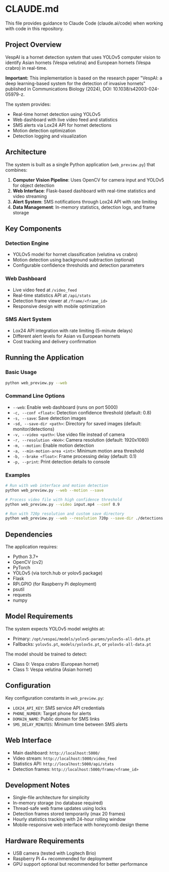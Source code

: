 # CLAUDE.md

This file provides guidance to Claude Code (claude.ai/code) when working with code in this repository.

## Project Overview

VespAI is a hornet detection system that uses YOLOv5 computer vision to identify Asian hornets (Vespa velutina) and European hornets (Vespa crabro) in real-time. 

**Important:** This implementation is based on the research paper "VespAI: a deep learning-based system for the detection of invasive hornets" published in Communications Biology (2024), DOI: 10.1038/s42003-024-05979-z.

The system provides:

- Real-time hornet detection using YOLOv5
- Web dashboard with live video feed and statistics
- SMS alerts via Lox24 API for hornet detections
- Motion detection optimization
- Detection logging and visualization

## Architecture

The system is built as a single Python application (`web_preview.py`) that combines:

1. **Computer Vision Pipeline**: Uses OpenCV for camera input and YOLOv5 for object detection
2. **Web Interface**: Flask-based dashboard with real-time statistics and video streaming
3. **Alert System**: SMS notifications through Lox24 API with rate limiting
4. **Data Management**: In-memory statistics, detection logs, and frame storage

## Key Components

### Detection Engine
- YOLOv5 model for hornet classification (velutina vs crabro)
- Motion detection using background subtraction (optional)
- Configurable confidence thresholds and detection parameters

### Web Dashboard
- Live video feed at `/video_feed`
- Real-time statistics API at `/api/stats`
- Detection frame viewer at `/frame/<frame_id>`
- Responsive design with mobile optimization

### SMS Alert System
- Lox24 API integration with rate limiting (5-minute delays)
- Different alert levels for Asian vs European hornets
- Cost tracking and delivery confirmation

## Running the Application

### Basic Usage
```bash
python web_preview.py --web
```

### Command Line Options
- `--web`: Enable web dashboard (runs on port 5000)
- `-c, --conf <float>`: Detection confidence threshold (default: 0.8)
- `-s, --save`: Save detection images
- `-sd, --save-dir <path>`: Directory for saved images (default: monitor/detections)
- `-v, --video <path>`: Use video file instead of camera
- `-r, --resolution <WxH>`: Camera resolution (default: 1920x1080)
- `-m, --motion`: Enable motion detection
- `-a, --min-motion-area <int>`: Minimum motion area threshold
- `-b, --brake <float>`: Frame processing delay (default: 0.1)
- `-p, --print`: Print detection details to console

### Examples
```bash
# Run with web interface and motion detection
python web_preview.py --web --motion --save

# Process video file with high confidence threshold
python web_preview.py --video input.mp4 --conf 0.9

# Run with 720p resolution and custom save directory
python web_preview.py --web --resolution 720p --save-dir ./detections
```

## Dependencies

The application requires:
- Python 3.7+
- OpenCV (cv2)
- PyTorch
- YOLOv5 (via torch.hub or yolov5 package)
- Flask
- RPi.GPIO (for Raspberry Pi deployment)
- psutil
- requests
- numpy

## Model Requirements

The system expects YOLOv5 model weights at:
- Primary: `/opt/vespai/models/yolov5-params/yolov5s-all-data.pt`
- Fallbacks: `yolov5s.pt`, `models/yolov5s.pt`, or `yolov5s-all-data.pt`

The model should be trained to detect:
- Class 0: Vespa crabro (European hornet)
- Class 1: Vespa velutina (Asian hornet)

## Configuration

Key configuration constants in `web_preview.py`:
- `LOX24_API_KEY`: SMS service API credentials
- `PHONE_NUMBER`: Target phone for alerts
- `DOMAIN_NAME`: Public domain for SMS links
- `SMS_DELAY_MINUTES`: Minimum time between SMS alerts

## Web Interface

- Main dashboard: `http://localhost:5000/`
- Video stream: `http://localhost:5000/video_feed`
- Statistics API: `http://localhost:5000/api/stats`
- Detection frames: `http://localhost:5000/frame/<frame_id>`

## Development Notes

- Single-file architecture for simplicity
- In-memory storage (no database required)
- Thread-safe web frame updates using locks
- Detection frames stored temporarily (max 20 frames)
- Hourly statistics tracking with 24-hour rolling window
- Mobile-responsive web interface with honeycomb design theme

## Hardware Requirements

- USB camera (tested with Logitech Brio)
- Raspberry Pi 4+ recommended for deployment
- GPU support optional but recommended for better performance